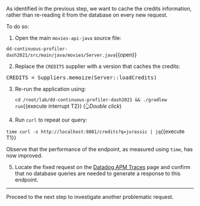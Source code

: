 As identified in the previous step, we want to cache the credits information, rather than re-reading it from the
database on every new request.

To do so:

1. Open the main `movies-api-java` source file:

  `dd-continuous-profiler-dash2021/src/main/java/movies/Server.java`{{open}}

2. Replace the `CREDITS` supplier with a version that caches the credits:

  <pre class="file" data-filename="dd-continuous-profiler-dash2021/src/main/java/movies/Server.java" data-target="insert" data-marker="CREDITS = Server::loadCredits">CREDITS = Suppliers.memoize(Server::loadCredits)</pre>

3. Re-run the application using:

   `cd /root/lab/dd-continuous-profiler-dash2021 && ./gradlew run`{{execute interrupt T2}} (👆_Double click_)

4. Run `curl` to repeat our query:

  `time curl -s http://localhost:8081/credits?q=jurassic | jq`{{execute T1}}

  Observe that the performance of the endpoint, as measured using `time`, has now improved.

5. Locate the fixed request on the <a href="https://app.datadoghq.com/apm/traces" target="_datadog">Datadog APM Traces</a> page
and confirm that no database queries are needed to generate a response to this endpoint.

---

Proceed to the next step to investigate another problematic request.
